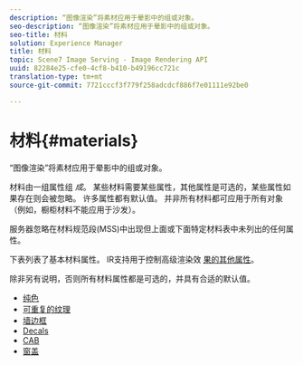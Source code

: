 ```yaml
---
description: “图像渲染”将素材应用于晕影中的组或对象。
seo-description: “图像渲染”将素材应用于晕影中的组或对象。
seo-title: 材料
solution: Experience Manager
title: 材料
topic: Scene7 Image Serving - Image Rendering API
uuid: 82284e25-cfe0-4cf8-b410-b49196cc721c
translation-type: tm+mt
source-git-commit: 7721cccf3f779f258adcdcf886f7e01111e92be0

---
```



# 材料{#materials}

“图像渲染”将素材应用于晕影中的组或对象。

材料由一组属性组 *成*。 某些材料需要某些属性，其他属性是可选的，某些属性如果存在则会被忽略。 许多属性都有默认值。 并非所有材料都可应用于所有对象（例如，橱柜材料不能应用于沙发）。

服务器忽略在材料规范段(MSS)中出现但上面或下面特定材料表中未列出的任何属性。

下表列表了基本材料属性。 IR支持用于控制高级渲染效 [果的其他属性](../../../../../../ir-api/http-protocol/image-rendering-api-ref/c-ir-http-protocol-ref/c-ir-http-protocol-syntax-and-features/c-ir-advanced-render-effects/c-ir-advanced-render-effects.md#concept-bf8b6d8460244b9cacc7f4a3df4c5281)。

除非另有说明，否则所有材料属性都是可选的，并具有合适的默认值。

* [纯色](r-ir-solid-colors.md)
* [可重复的纹理](r-ir-repeatable-textures.md)
* [墙边框](r-ir-wall-borders.md)
* [Decals](r-ir-decals.md)
* [CAB](r-ir-cabinets.md)
* [窗盖](r-ir-window-coverings.md)
